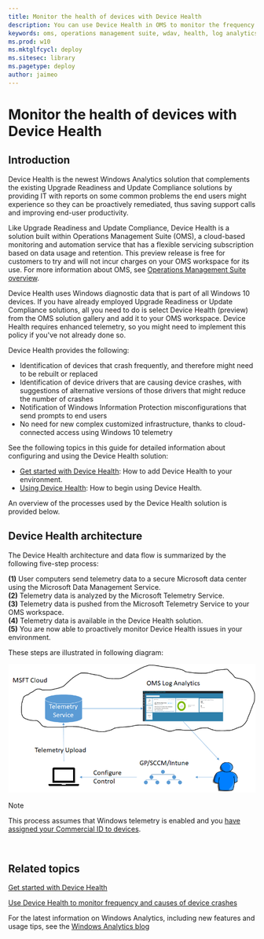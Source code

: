 ```yaml
---
title: Monitor the health of devices with Device Health
description: You can use Device Health in OMS to monitor the frequency and causes of crashes and misbehaving apps on devices in your network.
keywords: oms, operations management suite, wdav, health, log analytics
ms.prod: w10
ms.mktglfcycl: deploy
ms.sitesec: library
ms.pagetype: deploy
author: jaimeo
---
```


# Monitor the health of devices with Device Health

## Introduction

Device Health is the newest Windows Analytics solution that complements the existing Upgrade Readiness and Update Compliance solutions by providing IT with reports on some common problems the end users might experience so they can be proactively remediated, thus saving support calls and improving end-user productivity.

Like Upgrade Readiness and Update Compliance, Device Health is a solution built within Operations Management Suite (OMS), a cloud-based monitoring and automation service that has a flexible servicing subscription based on data usage and retention. This preview release is free for customers to try and will not incur charges on your OMS workspace for its use. For more information about OMS, see [Operations Management Suite overview](http://azure.microsoft.com/en-us/documentation/articles/operations-management-suite-overview/).

Device Health uses Windows diagnostic data that is part of all Windows 10 devices. If you have already employed Upgrade Readiness or Update Compliance solutions, all you need to do is select Device Health (preview) from the OMS solution gallery and add it to your OMS workspace. Device Health requires enhanced telemetry, so you might need to implement this policy if you've not already done so.


Device Health provides the following:

- Identification of devices that crash frequently, and therefore might need to be rebuilt or replaced
- Identification of device drivers that are causing device crashes, with suggestions of alternative versions of those drivers that might reduce the number of crashes
- Notification of Windows Information Protection misconfigurations that send prompts to end users
- No need for new complex customized infrastructure, thanks to cloud-connected access using Windows 10 telemetry

See the following topics in this guide for detailed information about configuring and using the Device Health solution:

- [Get started with Device Health](device-health-get-started.md): How to add Device Health to your environment.
- [Using Device Health](device-health-using.md): How to begin using Device Health.

An overview of the processes used by the Device Health solution is provided below.

## Device Health architecture
 
The Device Health architecture and data flow is summarized by the following five-step process:



**(1)** User computers send telemetry data to a secure Microsoft data center using the Microsoft Data Management Service.<BR>
**(2)** Telemetry data is analyzed by the Microsoft Telemetry Service.<BR>
**(3)** Telemetry data is pushed from the Microsoft Telemetry Service to your OMS workspace.<BR>
**(4)** Telemetry data is available in the Device Health solution.<BR>
**(5)** You are now able to proactively monitor Device Health issues in your environment.<BR>

These steps are illustrated in following diagram:

 [![](images/analytics-architecture.png)](images/analytics-architecture.png)

>[!NOTE]
>This process assumes that Windows telemetry is enabled and you [have assigned your Commercial ID to devices](update-compliance-get-started.md#deploy-your-commercial-id-to-your-windows-10-devices).



 
## Related topics

[Get started with Device Health](device-health-get-started.md)

[Use Device Health to monitor frequency and causes of device crashes](device-health-using.md)

For the latest information on Windows Analytics, including new features and usage tips, see the [Windows Analytics blog](https://blogs.technet.microsoft.com/upgradeanalytics)